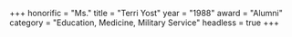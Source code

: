 +++
honorific = "Ms."
title     = "Terri Yost"
year      = "1988"
award     = "Alumni"
category  = "Education, Medicine, Military Service"
headless  = true
+++
